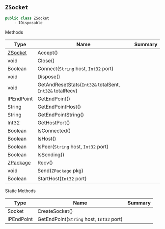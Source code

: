 ## `ZSocket`

```csharp
public class ZSocket
    : IDisposable

```

Methods

| Type | Name | Summary | 
| --- | --- | --- | 
| [ZSocket](./ZSocket.md) | Accept() |  | 
| void | Close() |  | 
| Boolean | Connect(`String` host, `Int32` port) |  | 
| void | Dispose() |  | 
| void | GetAndResetStats(`Int32&` totalSent, `Int32&` totalRecv) |  | 
| IPEndPoint | GetEndPoint() |  | 
| String | GetEndPointHost() |  | 
| String | GetEndPointString() |  | 
| Int32 | GetHostPort() |  | 
| Boolean | IsConnected() |  | 
| Boolean | IsHost() |  | 
| Boolean | IsPeer(`String` host, `Int32` port) |  | 
| Boolean | IsSending() |  | 
| [ZPackage](./ZPackage.md) | Recv() |  | 
| void | Send(`ZPackage` pkg) |  | 
| Boolean | StartHost(`Int32` port) |  | 


Static Methods

| Type | Name | Summary | 
| --- | --- | --- | 
| Socket | CreateSocket() |  | 
| IPEndPoint | GetEndPoint(`String` host, `Int32` port) |  | 


